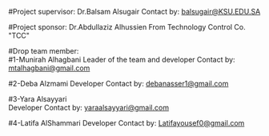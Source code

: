 #Project supervisor:
Dr.Balsam Alsugair
Contact by: balsugair@KSU.EDU.SA

#Project sponsor: 
Dr.Abdullaziz Alhussien 
From Technology Control Co. "TCC"

#Drop team member: 			
#1-Munirah Alhagbani
Leader of the team and developer
Contact by: mtalhagbani@gmail.com

#2-Deba Alzmami
Developer 
Contact by: debanasser1@gmail.com

#3-Yara Alsayyari 	
Developer 
Contact by: yaraalsayyari@gmail.com

#4-Latifa AlShammari 
Developer 
Contact by: Latifayousef0@gmail.com



